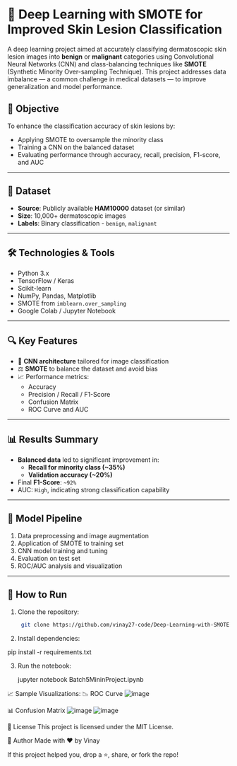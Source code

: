 # 🧠 Deep Learning with SMOTE for Improved Skin Lesion Classification

A deep learning project aimed at accurately classifying dermatoscopic skin lesion images into **benign** or **malignant** categories using Convolutional Neural Networks (CNN) and class-balancing techniques like **SMOTE** (Synthetic Minority Over-sampling Technique). This project addresses data imbalance — a common challenge in medical datasets — to improve generalization and model performance.

## 🎯 Objective

To enhance the classification accuracy of skin lesions by:
- Applying SMOTE to oversample the minority class
- Training a CNN on the balanced dataset
- Evaluating performance through accuracy, recall, precision, F1-score, and AUC

---

## 📁 Dataset

- **Source**: Publicly available **HAM10000** dataset (or similar)
- **Size**: 10,000+ dermatoscopic images
- **Labels**: Binary classification - `benign`, `malignant`

---

## 🛠️ Technologies & Tools

- Python 3.x
- TensorFlow / Keras
- Scikit-learn
- NumPy, Pandas, Matplotlib
- SMOTE from `imblearn.over_sampling`
- Google Colab / Jupyter Notebook

---

## 🔍 Key Features

- 🧪 **CNN architecture** tailored for image classification
- ⚖️ **SMOTE** to balance the dataset and avoid bias
- 📈 Performance metrics:
  - Accuracy
  - Precision / Recall / F1-Score
  - Confusion Matrix
  - ROC Curve and AUC

---

## 📊 Results Summary

- **Balanced data** led to significant improvement in:
  - **Recall for minority class (~35%)**
  - **Validation accuracy (~20%)**
- Final **F1-Score**: `~92%`
- AUC: `High`, indicating strong classification capability

---

## 🧪 Model Pipeline

1. Data preprocessing and image augmentation
2. Application of SMOTE to training set
3. CNN model training and tuning
4. Evaluation on test set
5. ROC/AUC analysis and visualization

---

## 📌 How to Run

1. Clone the repository:
   ```bash
    git clone https://github.com/vinay27-code/Deep-Learning-with-SMOTE-for-Improved-Skin-Lesion-Classification.git


2. Install dependencies:

pip install -r requirements.txt


3. Run the notebook:

   jupyter notebook Batch5MininProject.ipynb



📈 Sample Visualizations:
📉 ROC Curve
![image](https://github.com/user-attachments/assets/df5572b3-2f03-4726-913b-edb8a31c4d4f)




📊 Confusion Matrix
![image](https://github.com/user-attachments/assets/df71f7b8-c8b4-418a-b72c-5ec9b301cead)
![image](https://github.com/user-attachments/assets/27e74b5e-5206-4c47-91dc-df07572f27f1)

   

📄 License
This project is licensed under the MIT License.

👤 Author
Made with ❤️ by Vinay

If this project helped you, drop a ⭐, share, or fork the repo!   
